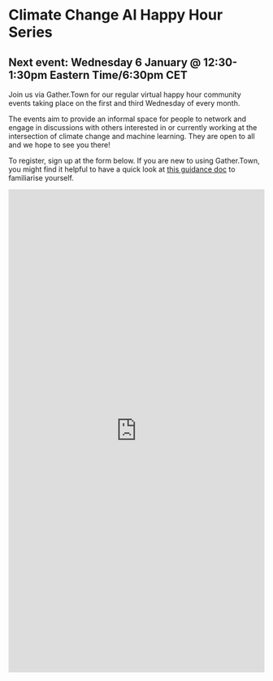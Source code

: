 # Climate Change AI Happy Hour Series

## Next event: Wednesday 6 January @ 12:30-1:30pm Eastern Time/6:30pm CET

Join us via Gather.Town for our regular virtual happy hour community events taking place on the first and third Wednesday of every month.

The events aim to provide an informal space for people to network and engage in discussions with others interested in or currently working at the intersection of climate change and machine learning. They are open to all and we hope to see you there!

To register, sign up at the form below. If you are new to using Gather.Town, you might find it helpful to have a quick look at [this guidance doc](https://drive.google.com/file/d/1FGDyjc1Z7zYctYNwzkUeZ5YZ9qap0iN8/view_) to familiarise yourself.

<iframe src="https://docs.google.com/forms/d/e/1FAIpQLSf0hpI2WM5s0BC2i6OK7fpUKTAvYeUpKFjcbYDhhrz2PlyifQ/viewform?embedded=true" width="100%" height="950" frameborder="0" marginheight="0" marginwidth="0">Loading…</iframe>
